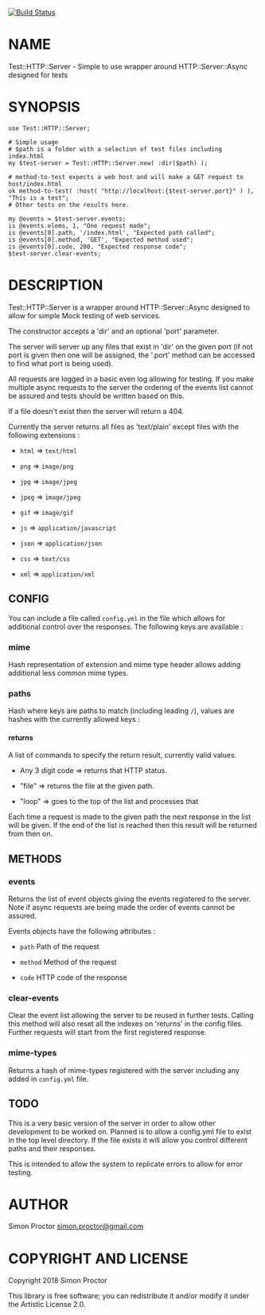 [![Build Status](https://travis-ci.org/Scimon/p6-Test-HTTP-Server.svg?branch=master)](https://travis-ci.org/Scimon/p6-Test-HTTP-Server)

NAME
====

Test::HTTP::Server - Simple to use wrapper around HTTP::Server::Async designed for tests

SYNOPSIS
========

    use Test::HTTP::Server;

    # Simple usage
    # $path is a folder with a selection of test files including index.html
    my $test-server = Test::HTTP::Server.new( :dir($path) );

    # method-to-test expects a web host and will make a GET request to host/index.html
    ok method-to-test( :host( "http://localhost:{$test-server.port}" ) ), "This is a test";
    # Other tests on the results here.

    my @events = $test-server.events;
    is @events.elems, 1, "One request made";
    is @events[0].path, '/index.html', "Expected path called";
    is @events[0].method, 'GET', "Expected method used";
    is @events[0].code, 200, "Expected response code";
    $test-server.clear-events;

DESCRIPTION
===========

Test::HTTP::Server is a wrapper around HTTP::Server::Async designed to allow for simple Mock testing of web services.

The constructor accepts a 'dir' and an optional 'port' parameter.

The server will server up any files that exist in 'dir' on the given port (if not port is given then one will be assigned, the '.port' method can be accessed to find what port is being used).

All requests are logged in a basic even log allowing for testing. If you make multiple async requests to the server the ordering of the events list cannot be assured and tests should be written based on this.

If a file doesn't exist then the server will return a 404.

Currently the server returns all files as 'text/plain' except files with the following extensions :

  * `html` => `text/html`

  * `png` => `image/png`

  * `jpg` => `image/jpeg`

  * `jpeg` => `image/jpeg`

  * `gif` => `image/gif`

  * `js` => `application/javascript`

  * `json` => `application/json`

  * `css` => `text/css`

  * `xml` => `application/xml`

CONFIG
------

You can include a file called `config.yml` in the file which allows for additional control over the responses. The following keys are available :

### mime

Hash representation of extension and mime type header allows adding additional less common mime types.

### paths

Hash where keys are paths to match (including leading `/`), values are hashes with the currently allowed keys :

#### returns

A list of commands to specify the return result, currently valid values.

  * Any 3 digit code => returns that HTTP status.

  * "file" => returns the file at the given path.

  * "loop" => goes to the top of the list and processes that

Each time a request is made to the given path the next response in the list will be given. If the end of the list is reached then this result will be returned from then on.

METHODS
-------

### events

Returns the list of event objects giving the events registered to the server. Note if async requests are being made the order of events cannot be assured.

Events objects have the following attributes :

  * `path` Path of the request

  * `method` Method of the request

  * `code` HTTP code of the response 

### clear-events

Clear the event list allowing the server to be reused in further tests. Calling this method will also reset all the indexes on 'returns' in the config files. Further requests will start from the first registered response.

### mime-types

Returns a hash of mime-types registered with the server including any added in `config.yml` file. 

TODO
----

This is a very basic version of the server in order to allow other development to be worked on. Planned is to allow a config.yml file to exist in the top level directory. If the file exists it will allow you control different paths and their responses.

This is intended to allow the system to replicate errors to allow for error testing.

AUTHOR
======

Simon Proctor <simon.proctor@gmail.com>

COPYRIGHT AND LICENSE
=====================

Copyright 2018 Simon Proctor

This library is free software; you can redistribute it and/or modify it under the Artistic License 2.0.

